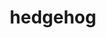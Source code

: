 ---
layout: animals&nature
title: hedgehog
emoji: hedgehog
permalink: 🦔.html
image: assets/img/3moji/hedgehog.png
---
